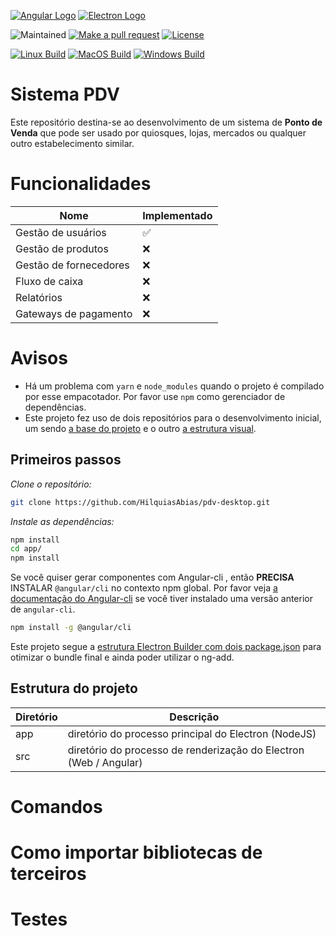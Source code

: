 [![Angular Logo](https://www.vectorlogo.zone/logos/angular/angular-icon.svg)](https://angular.io/) [![Electron Logo](https://www.vectorlogo.zone/logos/electronjs/electronjs-icon.svg)](https://electronjs.org/)

![Maintained][maintained-badge]
[![Make a pull request][prs-badge]][prs]
[![License][license-badge]](LICENSE.md)

[![Linux Build][linux-build-badge]][linux-build]
[![MacOS Build][macos-build-badge]][macos-build]
[![Windows Build][windows-build-badge]][windows-build]

# Sistema PDV
Este repositório destina-se ao desenvolvimento de um sistema de **Ponto de Venda** que pode ser usado por quiosques, lojas, mercados ou qualquer outro estabelecimento similar.

# Funcionalidades

  | Nome       | Implementado |
  |---------------|---------------------------|
  | Gestão de usuários | :white_check_mark:  |
  | Gestão de produtos | :x:  |
  | Gestão de fornecedores | :x:  |
  | Fluxo de caixa | :x:  |
  | Relatórios | :x:  |
  | Gateways de pagamento | :x:  |
  
# Avisos
- Há um problema com `yarn` e `node_modules` quando o projeto é compilado por esse empacotador. Por favor use `npm` como gerenciador de dependências.
- Este projeto fez uso de dois repositórios para o desenvolvimento inicial, um sendo [a base do projeto](https://github.com/maximegris/angular-electron) e o outro [a estrutura visual](https://github.com/primefaces/sakai-ng).

## Primeiros passos

*Clone o repositório:*

``` bash
git clone https://github.com/HilquiasAbias/pdv-desktop.git
```

*Instale as dependências:*

``` bash
npm install
cd app/
npm install
```

Se você quiser gerar componentes com Angular-cli , então **PRECISA** INSTALAR `@angular/cli` no contexto npm global.
Por favor veja [a documentação do Angular-cli](https://github.com/angular/angular-cli) se você tiver instalado uma versão anterior de `angular-cli`.

``` bash
npm install -g @angular/cli
```



Este projeto segue a [estrutura Electron Builder com dois package.json](https://www.electron.build/tutorials/two-package-structure) para otimizar o bundle final e ainda poder utilizar o ng-add.

## Estrutura do projeto

| Diretório | Descrição                                      |
|--------|--------------------------------------------------|
| app    | diretório do processo principal do Electron (NodeJS)            |
| src    | diretório do processo de renderização do Electron (Web / Angular) |

# Comandos

# Como importar bibliotecas de terceiros

# Testes

[maintained-badge]: https://img.shields.io/badge/maintained-yes-brightgreen
[license-badge]: https://img.shields.io/badge/license-MIT-blue.svg
[license]: https://github.com/maximegris/angular-electron/blob/main/LICENSE.md
[prs-badge]: https://img.shields.io/badge/PRs-welcome-red.svg
[prs]: http://makeapullrequest.com

[linux-build-badge]: https://github.com/maximegris/angular-electron/workflows/Linux%20Build/badge.svg
[linux-build]: https://github.com/maximegris/angular-electron/actions?query=workflow%3A%22Linux+Build%22
[macos-build-badge]: https://github.com/maximegris/angular-electron/workflows/MacOS%20Build/badge.svg
[macos-build]: https://github.com/maximegris/angular-electron/actions?query=workflow%3A%22MacOS+Build%22
[windows-build-badge]: https://github.com/maximegris/angular-electron/workflows/Windows%20Build/badge.svg
[windows-build]: https://github.com/maximegris/angular-electron/actions?query=workflow%3A%22Windows+Build%22

